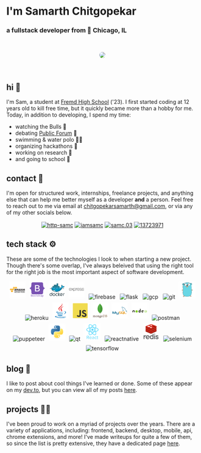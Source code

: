 
# I'm Samarth Chitgopekar
### a fullstack developer from 📍 Chicago, IL

<br/>
<p align="center"><img style="border-radius:50%" class="ovr" src="https://avatars.githubusercontent.com/u/67826352?s=200&v=4"/></p>
<br/>

## hi 👋
I'm Sam, a student at [Fremd High School](https://adc.d211.org/Domain/9) ('23). I first started coding at 12 years old to kill free time, but it quickly became more than a hobby for me. Today, in addition to developing, I spend my time:
- watching the Bulls 🏀
- debating [Public Forum](https://www.speechanddebate.org/topics/) 📣
- swimming & water polo 🤽‍♂️
- organizing hackathons 🚀
- working on research 🧪
- and going to school 🎒

## contact 🤝
I'm open for structured work, internships, freelance projects, and anything else that can help me better myself as a developer **and** a person. Feel free to reach out to me via email at [chitgopekarsamarth@gmail.com](chitgopekarsamarth@gmail.com), or via any of my other socials below.

<div align="center">
    <a href="https://github.com/http-samc" target="blank"><img class="ovr" align="center"
            src="https://raw.githubusercontent.com/rahuldkjain/github-profile-readme-generator/master/src/images/icons/Social/github.svg"
            alt="http-samc" height="30" width="40" /></a>
    <a href="https://linkedin.com/in/iamsamc" target="blank"><img class="ovr" align="center"
            src="https://raw.githubusercontent.com/rahuldkjain/github-profile-readme-generator/master/src/images/icons/Social/linked-in-alt.svg"
            alt="iamsamc" height="30" width="40" /></a>
    <a href="https://instagram.com/samc.03" target="blank"><img class="ovr" align="center"
            src="https://raw.githubusercontent.com/rahuldkjain/github-profile-readme-generator/master/src/images/icons/Social/instagram.svg"
            alt="samc.03" height="30" width="40" /></a>
    <a href="https://stackoverflow.com/users/13723971" target="blank"><img class="ovr" align="center"
            src="https://raw.githubusercontent.com/rahuldkjain/github-profile-readme-generator/master/src/images/icons/Social/stack-overflow.svg"
            alt="13723971" height="30" width="40" /></a>
</div>

## tech stack ⚙️
These are some of the technologies I look to when starting a new project. Though there's some overlap, I've always beleived that using the right tool for the right job is the most important aspect of software development.

<div align="center"> <a href="https://aws.amazon.com" style="text-decoration:none" style="text-decoration:none"
        target="_blank"> <img class="ovr"
            style="background-color: rgba(255, 255, 255, 0.5); margin: 1px; padding: 3px; border-radius: 5px"
            src="https://raw.githubusercontent.com/devicons/devicon/master/icons/amazonwebservices/amazonwebservices-original-wordmark.svg"
            alt="aws" width="40" height="40" /> </a> <a href="https://getbootstrap.com" style="text-decoration:none"
        target="_blank"> <img class="ovr"
            style="background-color: rgba(255, 255, 255, 0.5); margin: 1px; padding: 3px; border-radius: 5px"
            src="https://raw.githubusercontent.com/devicons/devicon/master/icons/bootstrap/bootstrap-plain-wordmark.svg"
            alt="bootstrap" width="40" height="40" /> </a> <a href="https://www.docker.com/" style="text-decoration:none"
        target="_blank"> <img class="ovr"
            style="background-color: rgba(255, 255, 255, 0.5); margin: 1px; padding: 3px; border-radius: 5px"
            src="https://raw.githubusercontent.com/devicons/devicon/master/icons/docker/docker-original-wordmark.svg"
            alt="docker" width="40" height="40" /> </a> <a href="https://expressjs.com" style="text-decoration:none"
        target="_blank"> <img class="ovr"
            style="background-color: rgba(255, 255, 255, 0.5); margin: 1px; padding: 3px; border-radius: 5px"
            src="https://raw.githubusercontent.com/devicons/devicon/master/icons/express/express-original-wordmark.svg"
            alt="express" width="40" height="40" /> </a> <a href="https://firebase.google.com/"
        style="text-decoration:none" target="_blank"> <img class="ovr"
            style="background-color: rgba(255, 255, 255, 0.5); margin: 1px; padding: 3px; border-radius: 5px"
            src="https://www.vectorlogo.zone/logos/firebase/firebase-icon.svg" alt="firebase" width="40" height="40" />
    </a> <a href="https://flask.palletsprojects.com/" style="text-decoration:none" target="_blank"> <img class="ovr"
            style="background-color: rgba(255, 255, 255, 0.5); margin: 1px; padding: 3px; border-radius: 5px"
            src="https://www.vectorlogo.zone/logos/pocoo_flask/pocoo_flask-icon.svg" alt="flask" width="40"
            height="40" /> </a> <a href="https://cloud.google.com" style="text-decoration:none" target="_blank"> <img
            class="ovr"
            style="background-color: rgba(255, 255, 255, 0.5); margin: 1px; padding: 3px; border-radius: 5px"
            src="https://www.vectorlogo.zone/logos/google_cloud/google_cloud-icon.svg" alt="gcp" width="40"
            height="40" /> </a> <a href="https://git-scm.com/" style="text-decoration:none" target="_blank"> <img
            class="ovr"
            style="background-color: rgba(255, 255, 255, 0.5); margin: 1px; padding: 3px; border-radius: 5px"
            src="https://www.vectorlogo.zone/logos/git-scm/git-scm-icon.svg" alt="git" width="40" height="40" /> </a> <a
        href="https://golang.org" style="text-decoration:none" target="_blank"> <img class="ovr"
            style="background-color: rgba(255, 255, 255, 0.5); margin: 1px; padding: 3px; border-radius: 5px"
            src="https://raw.githubusercontent.com/devicons/devicon/master/icons/go/go-original.svg" alt="go" width="40"
            height="40" /> </a> <a href="https://heroku.com" style="text-decoration:none" target="_blank"> <img
            class="ovr"
            style="background-color: rgba(255, 255, 255, 0.5); margin: 1px; padding: 3px; border-radius: 5px"
            src="https://www.vectorlogo.zone/logos/heroku/heroku-icon.svg" alt="heroku" width="40" height="40" /> </a>
    <a href="https://www.java.com" style="text-decoration:none" target="_blank">
        <img class="ovr"
            style="background-color: rgba(255, 255, 255, 0.5); margin: 1px; padding: 3px; border-radius: 5px"
            src="https://raw.githubusercontent.com/devicons/devicon/master/icons/java/java-original.svg" alt="java"
            width="40" height="40" /> </a> <a href="https://developer.mozilla.org/en-US/docs/Web/JavaScript"
        style="text-decoration:none" target="_blank"> <img class="ovr"
            style="background-color: rgba(255, 255, 255, 0.5); margin: 1px; padding: 3px; border-radius: 5px"
            src="https://raw.githubusercontent.com/devicons/devicon/master/icons/javascript/javascript-original.svg"
            alt="javascript" width="40" height="40" /> </a> <a href="https://www.mongodb.com/"
        style="text-decoration:none" target="_blank"> <img class="ovr"
            style="background-color: rgba(255, 255, 255, 0.5); margin: 1px; padding: 3px; border-radius: 5px"
            src="https://raw.githubusercontent.com/devicons/devicon/master/icons/mongodb/mongodb-original-wordmark.svg"
            alt="mongodb" width="40" height="40" /> </a> <a href="https://www.mysql.com/" style="text-decoration:none"
        target="_blank"> <img class="ovr"
            style="background-color: rgba(255, 255, 255, 0.5); margin: 1px; padding: 3px; border-radius: 5px"
            src="https://raw.githubusercontent.com/devicons/devicon/master/icons/mysql/mysql-original-wordmark.svg"
            alt="mysql" width="40" height="40" /> </a> <a href="https://nodejs.org" style="text-decoration:none"
        target="_blank"> <img class="ovr"
            style="background-color: rgba(255, 255, 255, 0.5); margin: 1px; padding: 3px; border-radius: 5px"
            src="https://raw.githubusercontent.com/devicons/devicon/master/icons/nodejs/nodejs-original-wordmark.svg"
            alt="nodejs" width="40" height="40" /> </a> <a href="https://postman.com" style="text-decoration:none"
        target="_blank"> <img class="ovr"
            style="background-color: rgba(255, 255, 255, 0.5); margin: 1px; padding: 3px; border-radius: 5px"
            src="https://www.vectorlogo.zone/logos/getpostman/getpostman-icon.svg" alt="postman" width="40"
            height="40" /> </a> <a href="https://github.com/puppeteer/puppeteer" style="text-decoration:none"
        target="_blank"> <img class="ovr"
            style="background-color: rgba(255, 255, 255, 0.5); margin: 1px; padding: 3px; border-radius: 5px"
            src="https://www.vectorlogo.zone/logos/pptrdev/pptrdev-official.svg" alt="puppeteer" width="40"
            height="40" /> </a> <a href="https://www.python.org" style="text-decoration:none" target="_blank"> <img
            class="ovr"
            style="background-color: rgba(255, 255, 255, 0.5); margin: 1px; padding: 3px; border-radius: 5px"
            src="https://raw.githubusercontent.com/devicons/devicon/master/icons/python/python-original.svg"
            alt="python" width="40" height="40" /> </a> <a href="https://www.qt.io/" style="text-decoration:none"
        target="_blank"> <img class="ovr"
            style="background-color: rgba(255, 255, 255, 0.5); margin: 1px; padding: 3px; border-radius: 5px"
            src="https://upload.wikimedia.org/wikipedia/commons/0/0b/Qt_logo_2016.svg" alt="qt" width="40"
            height="40" /> </a> <a href="https://reactjs.org/" style="text-decoration:none" target="_blank"> <img
            class="ovr"
            style="background-color: rgba(255, 255, 255, 0.5); margin: 1px; padding: 3px; border-radius: 5px"
            src="https://raw.githubusercontent.com/devicons/devicon/master/icons/react/react-original-wordmark.svg"
            alt="react" width="40" height="40" /> </a> <a href="https://reactnative.dev/" style="text-decoration:none"
        target="_blank"> <img class="ovr"
            style="background-color: rgba(255, 255, 255, 0.5); margin: 1px; padding: 3px; border-radius: 5px"
            src="https://reactnative.dev/img/header_logo.svg" alt="reactnative" width="40" height="40" /> </a> <a
        href="https://redis.io" style="text-decoration:none" target="_blank"> <img class="ovr"
            style="background-color: rgba(255, 255, 255, 0.5); margin: 1px; padding: 3px; border-radius: 5px"
            src="https://raw.githubusercontent.com/devicons/devicon/master/icons/redis/redis-original-wordmark.svg"
            alt="redis" width="40" height="40" /> </a> <a href="https://www.selenium.dev" style="text-decoration:none"
        target="_blank"> <img class="ovr"
            style="background-color: rgba(255, 255, 255, 0.5); margin: 1px; padding: 3px; border-radius: 5px"
            src="https://raw.githubusercontent.com/detain/svg-logos/780f25886640cef088af994181646db2f6b1a3f8/svg/selenium-logo.svg"
            alt="selenium" width="40" height="40" /> </a> <a href="https://www.tensorflow.org"
        style="text-decoration:none" target="_blank"> <img class="ovr"
            style="background-color: rgba(255, 255, 255, 0.5); margin: 1px; padding: 3px; border-radius: 5px"
            src="https://www.vectorlogo.zone/logos/tensorflow/tensorflow-icon.svg" alt="tensorflow" width="40"
            height="40" /> </a>
</div>


## blog 📝
I like to post about cool things I've learned or done. Some of these appear on my [dev.to](https://dev.to/httpsamc), but you can view all of my posts [here](/blog).

## projects 👨‍💻
I've been proud to work on a myriad of projects over the years. There are a variety of applications, including: frontend, backend, desktop, mobile, api, chrome extensions, and more! I've made writeups for quite a few of them, so since the list is pretty extensive, they have a dedicated page [here](/projects).